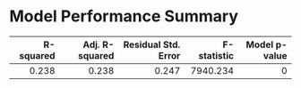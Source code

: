 # Model Performance Summary

| R-squared| Adj. R-squared| Residual Std. Error| F-statistic| Model p-value|
|---------:|--------------:|-------------------:|-----------:|-------------:|
|     0.238|          0.238|               0.247|    7940.234|             0|

